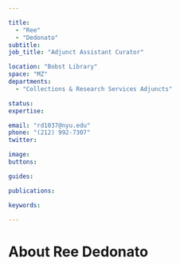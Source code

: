 ```yaml
---

title:
  - "Ree"
  - "Dedonato"
subtitle: 
job_title: "Adjunct Assistant Curator"

location: "Bobst Library"
space: "MZ"
departments:
  - "Collections & Research Services Adjuncts"

status: 
expertise:

email: "rd1037@nyu.edu"
phone: "(212) 992-7307"
twitter: 

image: 
buttons:

guides:

publications:

keywords:

---
```


# About Ree Dedonato


